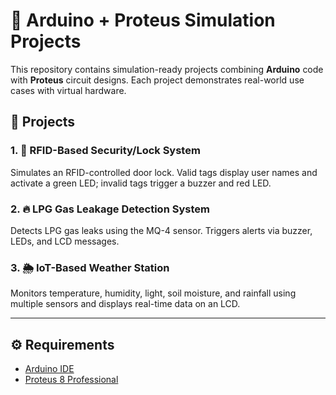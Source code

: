 # 🔧 Arduino + Proteus Simulation Projects

This repository contains simulation-ready projects combining **Arduino** code with **Proteus** circuit designs. Each project demonstrates real-world use cases with virtual hardware.

## 📁 Projects

### 1. 🔐 RFID-Based Security/Lock System
Simulates an RFID-controlled door lock. Valid tags display user names and activate a green LED; invalid tags trigger a buzzer and red LED.

### 2. 🔥 LPG Gas Leakage Detection System
Detects LPG gas leaks using the MQ-4 sensor. Triggers alerts via buzzer, LEDs, and LCD messages.

### 3. 🌦️ IoT-Based Weather Station
Monitors temperature, humidity, light, soil moisture, and rainfall using multiple sensors and displays real-time data on an LCD.

---

## ⚙️ Requirements

- [Arduino IDE](https://www.arduino.cc/en/software)
- [Proteus 8 Professional](https://www.labcenter.com/)


